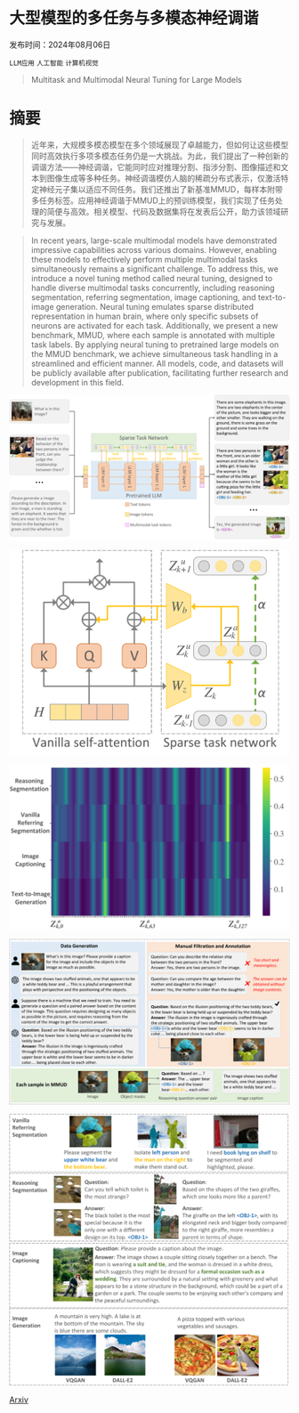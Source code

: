 # 大型模型的多任务与多模态神经调谐

发布时间：2024年08月06日

`LLM应用` `人工智能` `计算机视觉`

> Multitask and Multimodal Neural Tuning for Large Models

# 摘要

> 近年来，大规模多模态模型在多个领域展现了卓越能力，但如何让这些模型同时高效执行多项多模态任务仍是一大挑战。为此，我们提出了一种创新的调谐方法——神经调谐，它能同时应对推理分割、指涉分割、图像描述和文本到图像生成等多种任务。神经调谐模仿人脑的稀疏分布式表示，仅激活特定神经元子集以适应不同任务。我们还推出了新基准MMUD，每样本附带多任务标签。应用神经调谐于MMUD上的预训练模型，我们实现了任务处理的简便与高效。相关模型、代码及数据集将在发表后公开，助力该领域研究与发展。

> In recent years, large-scale multimodal models have demonstrated impressive capabilities across various domains. However, enabling these models to effectively perform multiple multimodal tasks simultaneously remains a significant challenge. To address this, we introduce a novel tuning method called neural tuning, designed to handle diverse multimodal tasks concurrently, including reasoning segmentation, referring segmentation, image captioning, and text-to-image generation. Neural tuning emulates sparse distributed representation in human brain, where only specific subsets of neurons are activated for each task. Additionally, we present a new benchmark, MMUD, where each sample is annotated with multiple task labels. By applying neural tuning to pretrained large models on the MMUD benchmark, we achieve simultaneous task handling in a streamlined and efficient manner. All models, code, and datasets will be publicly available after publication, facilitating further research and development in this field.

![大型模型的多任务与多模态神经调谐](../../../paper_images/2408.03001/x1.png)

![大型模型的多任务与多模态神经调谐](../../../paper_images/2408.03001/x2.png)

![大型模型的多任务与多模态神经调谐](../../../paper_images/2408.03001/x3.png)

![大型模型的多任务与多模态神经调谐](../../../paper_images/2408.03001/x4.png)

![大型模型的多任务与多模态神经调谐](../../../paper_images/2408.03001/x5.png)

[Arxiv](https://arxiv.org/abs/2408.03001)